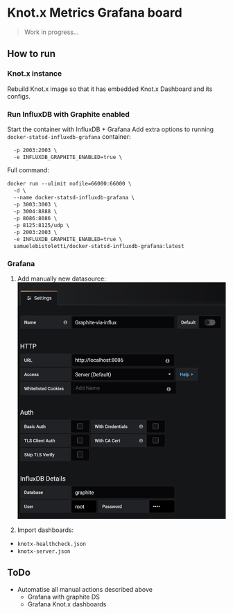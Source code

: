 # Knot.x Metrics Grafana board

> Work in progress...

## How to run
### Knot.x instance
Rebuild Knot.x image so that it has embedded Knot.x Dashboard and its configs.

### Run InfluxDB with Graphite enabled
Start the container with InfluxDB + Grafana
Add extra options to running `docker-statsd-influxdb-grafana` container:
```
  -p 2003:2003 \
  -e INFLUXDB_GRAPHITE_ENABLED=true \
```
Full command:
```
docker run --ulimit nofile=66000:66000 \
  -d \
  --name docker-statsd-influxdb-grafana \
  -p 3003:3003 \
  -p 3004:8888 \
  -p 8086:8086 \
  -p 8125:8125/udp \
  -p 2003:2003 \
  -e INFLUXDB_GRAPHITE_ENABLED=true \
  samuelebistoletti/docker-statsd-influxdb-grafana:latest
 ```
### Grafana
1. Add manually new datasource:
![graphite-via-influx](graphana-ds-config.png)

2. Import dashboards:
- `knotx-healthcheck.json`
- `knotx-server.json`

## ToDo
- Automatise all manual actions described above
  - Grafana with graphite DS
  - Grafana Knot.x dashboards